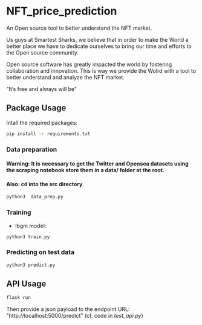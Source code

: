 # NFT_price_prediction

An Open source tool to better understand the NFT market.


Us guys at Smartest Sharks, we believe that in order to make the World a better place we have to dedicate ourselves to bring our time and efforts to the Open source community. 

Open source software has greatly impacted the world by fostering collaboration and innovation. This is way we provide the Wolrd with a tool to better understand and analyze the NFT market.

"It’s free and always will be"

## Package Usage

Intall the required packages:

```bash
pip install -r requirements.txt
```

### Data preparation

#### Warning: It is necessary to get the Twitter and Opensea datasets using the scraping notebook store them in a data/ folder at the root.
#### Also: cd into the src directory.

```bash
python3  data_prep.py
```

### Training 

* lbgm model: 
```bash
python3 train.py
``` 

### Predicting on test data

```bash
python3 predict.py
```

## API Usage


```bash
flask run
```

Then provide a json payload to the endpoint URL: "http://localhost:5000/predict" (cf. code in *test_api.py*) 
  
